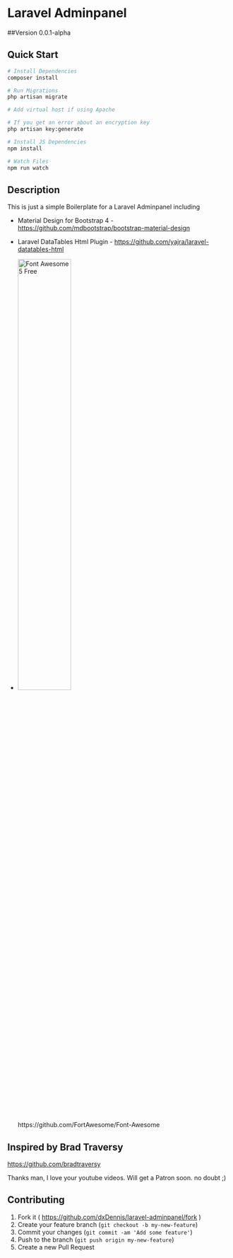 # Laravel Adminpanel

##Version
0.0.1-alpha


## Quick Start

``` bash
# Install Dependencies
composer install

# Run Migrations
php artisan migrate

# Add virtual host if using Apache

# If you get an error about an encryption key
php artisan key:generate

# Install JS Dependencies
npm install

# Watch Files
npm run watch
```

## Description
This is just a simple Boilerplate for a Laravel Adminpanel including
- Material Design for Bootstrap 4 - 
    https://github.com/mdbootstrap/bootstrap-material-design
    
- Laravel DataTables Html Plugin - 
    https://github.com/yajra/laravel-datatables-html
    
- <img src="https://img.fortawesome.com/349cfdf6/logo-fa-free.svg" alt="Font Awesome 5 Free" width="50%">
    https://github.com/FortAwesome/Font-Awesome


## Inspired by Brad Traversy
https://github.com/bradtraversy

Thanks man, I love your youtube videos.
Will get a Patron soon. no doubt ;)



## Contributing

1. Fork it ( https://github.com/dxDennis/laravel-adminpanel/fork )
2. Create your feature branch (`git checkout -b my-new-feature`)
3. Commit your changes (`git commit -am 'Add some feature'`)
4. Push to the branch (`git push origin my-new-feature`)
5. Create a new Pull Request
